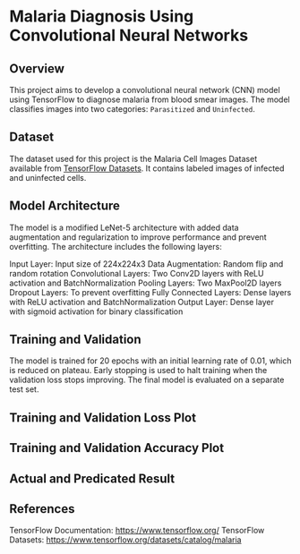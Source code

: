 # Malaria Diagnosis Using Convolutional Neural Networks

## Overview
This project aims to develop a convolutional neural network (CNN) model using TensorFlow to diagnose malaria from blood smear images. The model classifies images into two categories: `Parasitized` and `Uninfected`.

## Dataset
The dataset used for this project is the Malaria Cell Images Dataset available from [TensorFlow Datasets](https://www.tensorflow.org/datasets). It contains labeled images of infected and uninfected cells.

## Model Architecture
The model is a modified LeNet-5 architecture with added data augmentation and regularization to improve performance and prevent overfitting. The architecture includes the following layers:

Input Layer: Input size of 224x224x3
Data Augmentation: Random flip and random rotation
Convolutional Layers: Two Conv2D layers with ReLU activation and BatchNormalization
Pooling Layers: Two MaxPool2D layers
Dropout Layers: To prevent overfitting
Fully Connected Layers: Dense layers with ReLU activation and BatchNormalization
Output Layer: Dense layer with sigmoid activation for binary classification

## Training and Validation
The model is trained for 20 epochs with an initial learning rate of 0.01, which is reduced on plateau. Early stopping is used to halt training when the validation loss stops improving. The final model is evaluated on a separate test set.

## Training and Validation Loss Plot

## Training and Validation Accuracy Plot

## Actual and Predicated Result

## References
TensorFlow Documentation: https://www.tensorflow.org/
TensorFlow Datasets: https://www.tensorflow.org/datasets/catalog/malaria
